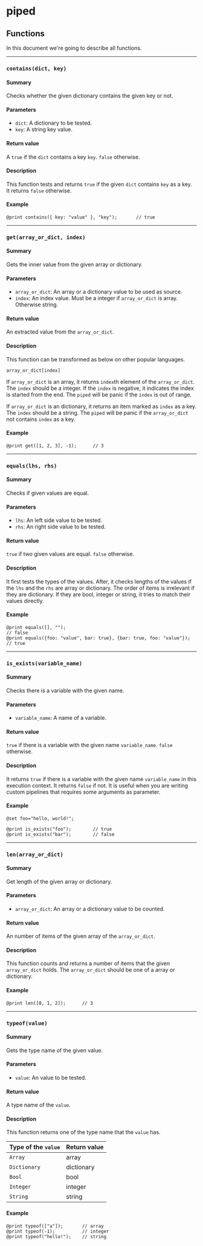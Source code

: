 # piped

## Functions

In this document we're going to describe all functions.

---

### `contains(dict, key)`

#### Summary

Checks whether the given dictionary contains the given key or not.

#### Parameters

- `dict`: A dictionary to be tested.
- `key`: A string key value.

#### Return value

A `true` if the `dict` contains a key `key`. `false` otherwise.

#### Description

This function tests and returns `true` if the given `dict` contains `key` as a key. It returns `false` otherwise.

#### Example

```
@print contains({ key: "value" }, "key");		// true
```

---

### `get(array_or_dict, index)`

#### Summary

Gets the inner value from the given array or dictionary.

#### Parameters

- `array_or_dict`: An array or a dictionary value to be used as source.
- `index`: An index value. Must be a integer if `array_or_dict` is array. Otherwise string.

#### Return value

An extracted value from the `array_or_dict`.

#### Description

This function can be transformed as below on other popular languages.

```
array_or_dict[index]
```

If `array_or_dict` is an array, it returns `index`th element of the `array_or_dict`. The `index` should be a integer. If the `index` is negative, it indicates the index is started from the end. The `piped` will be panic if the `index` is out of range.

If `array_or_dict` is an dictionary, it returns an item marked as `index` as a key. The `index` should be a string. The `piped` will be panic if the `array_or_dict` not contains `index` as a key.

#### Example

```
@print get([1, 2, 3], -1);		// 3
```

---

### `equals(lhs, rhs)`

#### Summary

Checks if given values are equal.

#### Parameters

- `lhs`: An left side value to be tested.
- `rhs`: An right side value to be tested.

#### Return value

`true` if two given values are equal. `false` otherwise.

#### Description

It first tests the types of the values. After, it checks lengths of the values if the `lhs` and the `rhs` are array or dictionary. The order of items is irrelevant if they are dictionary. If they are bool, integer or string, it tries to match their values directly.

#### Example

```
@print equals([], "");														// false
@print equals({foo: "value", bar: true}, {bar: true, foo: "value"});		// true
```

---

### `is_exists(variable_name)`

#### Summary

Checks there is a variable with the given name.

#### Parameters

- `variable_name`: A name of a variable.

#### Return value

`true` if there is a variable with the given name `variable_name`. `false` otherwise.

#### Description

It returns `true` if there is a variable with the given name `variable_name` in this execution context. It returns `false` if not. It is useful when you are writing custom pipelines that requires some arguments as parameter.

#### Example

```
@set foo="hello, world!";

@print is_exists("foo");		// true
@print is_exists("bar");		// false
```

---

### `len(array_or_dict)`

#### Summary

Get length of the given array or dictionary.

#### Parameters

- `array_or_dict`: An array or a dictionary value to be counted.

#### Return value

An number of items of the given array of the `array_or_dict`.

#### Description

This function counts and returns a number of items that the given `array_or_dict` holds. The `array_or_dict` should be one of a array or dictionary.

#### Example

```
@print len([0, 1, 2]);		// 3
```

---

### `typeof(value)`

#### Summary

Gets the type name of the given value.

#### Parameters

- `value`: An value to be tested.

#### Return value

A type name of the `value`.

#### Description

This function returns one of the type name that the `value` has.

| Type of the `value` | Return value |
| ------------------- | ------------ |
| `Array`             | array        |
| `Dictionary`        | dictionary   |
| `Bool`              | bool         |
| `Integer`           | integer      |
| `String`            | string       |

#### Example

```
@print typeof(["a"]);		// array
@print typeof(-1);			// integer
@print typeof("hello!");	// string
```
